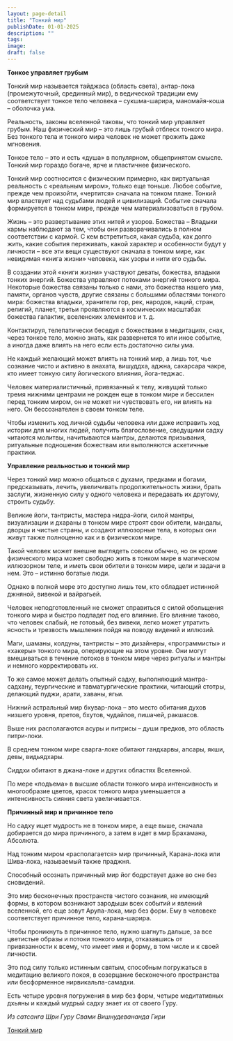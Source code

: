 ```yaml
---
layout: page-detail
title: "Тонкий мир"
publishDate: 01-01-2025
description: ""
tags:
image:
draft: false
---
```


**Тонкое управляет грубым**

Тонкий мир называется тайджаса (область света), антар-лока (промежуточный, срединный мир), в ведической традиции ему соответствует тонкое тело человека – сукшма-шарира, маномайя-коша – оболочка ума.

Реальность, законы вселенной таковы, что тонкий мир управляет грубым. Наш физический мир – это лишь грубый отблеск тонкого мира. Без тонкого тела и тонкого мира человек не может прожить даже мгновения.

Тонкое тело – это и есть «душа» в популярном, общепринятом смысле. Тонкий мир гораздо богаче, ярче и пластичнее физического.

Тонкий мир соотносится с физическим примерно, как виртуальная реальность с «реальным миром», только еще тоньше. Любое событие, прежде чем произойти, «чертится» сначала на тонком плане. Тонкий мир властвует над судьбами людей и цивилизаций. Событие сначала формируется в тонком мире, прежде чем материализоваться в грубом.

Жизнь – это развертывание этих нитей и узоров. Божества – Владыки кармы наблюдают за тем, чтобы они разворачивались в полном соответствии с кармой. С кем встретиться, какая судьба, как долго жить, какие события переживать, какой характер и особенности будут у личности – все эти вещи существуют сначала в тонком мире, как невидимая «книга жизни» человека, как узоры и нити его судьбы.

В создании этой «книги жизни» участвуют деваты, божества, владыки тонких энергий. Божества управляют потоками энергий тонкого мира. Некоторые божества связаны только с нами, это божества нашего ума, памяти, органов чувств, другие связаны с большими областями тонкого мира: божества владыки, хранители гор, рек, народов, наций, стран, религий, планет, третьи проявляются в космических масштабах божества галактик, вселенских элементов и т. д.

Контактируя, телепатически беседуя с божествами в медитациях, снах, через тонкое тело, можно знать, как развернется то или иное событие, а иногда даже влиять на него если есть достаточно силы ума. 

Не каждый желающий может влиять на тонкий мир, а лишь тот, чье сознание чисто и активно в анахата, вишуддха, аджна, сахарсара чакре, кто имеет тонкую силу йогического влияния, йога-теджас.

Человек материалистичный, привязанный к телу, живущий только тремя нижними центрами не рожден еще в тонком мире и бессилен перед тонким миром, он не может ни чувствовать его, ни влиять на него. Он бессознателен в своем тонком теле.

Чтобы изменить ход личной судьбы человека или даже исправить ход истории для многих людей, получить благословение, сведущими садху читаются молитвы, начитываются мантры, делаются призывания, ритуальные подношения божествам или выполняются аскетичные практики.

**Управление реальностью и тонкий мир**

Через тонкий мир можно общаться с духами, предками и богами, предсказывать, лечить, увеличивать продолжительность жизни, брать заслуги, жизненную силу у одного человека и передавать их другому, строить судьбу.

Великие йоги, тантристы, мастера нидра-йоги, силой мантры, визуализации и дхараны в тонком мире строят свои обители, мандалы, дворцы и чистые страны, и создают иллюзорные тела, в которых они живут также полноценно как и в физическом мире.

Такой человек может внешне выглядеть совсем обычно, но он кроме физического мира может свободно жить в тонком мире в магическом иллюзорном теле, и иметь свои обители в тонком мире, цели и задачи в нем. Это – истинно богатые люди.

Однако в полной мере это доступно лишь тем, кто обладает истинной джняной, вивекой и вайрагьей. 

Человек неподготовленный не сможет справиться с силой обольщения тонкого мира и быстро подпадет под его влияние. Его влияние таково, что человек слабый, не готовый, без вивеки, легко может утратить ясность и трезвость мышления пойдя на поводу видений и иллюзий.

Маги, шаманы, колдуны, тантристы – это дизайнеры, «программисты» и «хакеры» тонкого мира, оперирующие на этом уровне. Они могут вмешиваться в течение потоков в тонком мире через ритуалы и мантры и немного корректировать их. 

То же самое может делать опытный садху, выполняющий мантра-садхану, теургические и тавматургические практики, читающий стотры, делающий пуджи, арати, хаваны, ягьи.

Нижний астральный мир бхувар-лока – это место обитания духов низшего уровня, претов, бхутов, чудайлов, пишачей, ракшасов.

Выше них располагаются асуры и питрисы – души предков, это область питри-локи.

В среднем тонком мире сварга-локе обитают гандхарвы, апсары, якши, девы, видьядхары.

Сиддхи обитают в джана-локе и других областях Вселенной.

По мере «подъема» в высшие области тонкого мира интенсивность и многообразие цветов, красок тонкого мира уменьшается а интенсивность сияния света увеличивается.

**Причинный мир и причинное тело**

Но садху ищет мудрость не в тонком мире, а еще выше, сначала добирается до мира причинного, а затем в идет в мир Брахамана, Абсолюта.

Над тонким миром «располагается» мир причинный, Карана-лока или Шива-лока, называемый также праджня.

Способный осознать причинный мир йог бодрствует даже во сне без сновидений.

Это мир бесконечных пространств чистого сознания, не имеющий формы, в котором возникают зародыши всех событий и явлений вселенной, его еще зовут Арупа-лока, мир без форм. Ему в человеке соответствует причинное тело, карана-шарира.

Чтобы проникнуть в причинное тело, нужно шагнуть дальше, за все цветистые образы и потоки тонкого мира, отказавшись от привязанности к всему, что имеет имя и форму, в том числе и к своей личности.

Это под силу только истинным святым, способным погружаться в медитацию великого покоя, в созерцание бесконечного пространства или бесформенное нирвикальпа-самадхи.

Есть четыре уровня погружения в мир без форм, четыре медитативных дхьяны и каждый мудрый садху знает их от своего Гуру.

_Из сатсанга Шри Гуру Свами Вишнудевананда Гири_

[Тонкий мир](/binaries/file/news/f%5F3205.docx)
